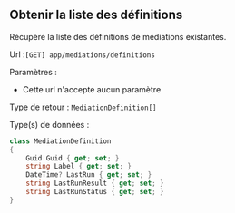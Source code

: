 ## <span id='definitions'>Obtenir la liste des définitions</span>

Récupère la liste des définitions de médiations existantes.

Url :`[GET] app/mediations/definitions`

Paramètres : 

- Cette url n'accepte aucun paramètre

Type de retour : `MediationDefinition[]`

Type(s) de données :

```csharp
class MediationDefinition
{
	Guid Guid { get; set; }
	string Label { get; set; }
	DateTime? LastRun { get; set; }
	string LastRunResult { get; set; }
	string LastRunStatus { get; set; }
}

```
